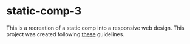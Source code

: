 # static-comp-3

This is a recreation of a static comp into a responsive web design. This project was created following [these](http://frontend.turing.io/projects/m1-static-comp-3.html) guidelines.
